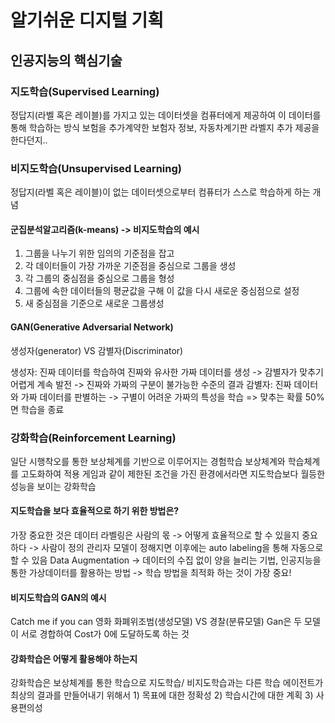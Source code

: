# 알기쉬운 디지털 기획
## 인공지능의 핵심기술
### 지도학습(Supervised Learning)
정답지(라벨 혹은 레이블)를 가지고 있는 데이터셋을 컴퓨터에게 제공하여 이 데이터를 통해 학습하는 방식
보험을 추가계약한 보험자 정보, 자동차계기판 라벨지 추가 제공을 한다던지..

### 비지도학습(Unsupervised Learning)
정답지(라벨 혹은 레이블)이 없는 데이터셋으로부터 컴퓨터가 스스로 학습하게 하는 개념
#### 군집분석알고리즘(k-means) -> 비지도학습의 예시
1) 그룹을 나누기 위한 임의의 기준점을 잡고
2) 각 데이터들이 가장 가까운 기준점을 중심으로 그룹을 생성
3) 각 그룹의 중심점을 중심으로 그룹을 형성
4) 그룹에 속한 데이터들의 평균값을 구해 이 값을 다시 새로운 중심점으로 설정
5) 새 중심점을 기준으로 새로운 그룹생성

#### GAN(Generative Adversarial Network)
생성자(generator) VS 감별자(Discriminator)

생성자: 진짜 데이터를 학습하여 진짜와 유사한 가짜 데이터를 생성 -> 감별자가 맞추기 어렵게 계속 발전 -> 진짜와 가짜의 구분이 불가능한 수준의 결과
감별자: 진짜 데이터와 가짜 데이터를 판별하는 -> 구별이 어려운 가짜의 특성을 학습 => 맞추는 확률 50% 면 학습을 종료

### 강화학습(Reinforcement Learning)
일단 시행착오를 통한 보상체계를 기반으로 이루어지는 경험학습
보상체계와 학습체계를 고도화하여 적용
게임과 같이 제한된 조건을 가진 환경에서라면 지도학습보다 월등한 성능을 보이는 강화학습

#### 지도학습을 보다 효율적으로 하기 위한 방법은?
가장 중요한 것은 데이터
라벨링은 사람의 몫 -> 어떻게 효율적으로 할 수 있을지 중요하다 -> 사람이 정의
관리자 모델이 정해지면 이후에는 auto labeling을 통해 자동으로 할 수 있음
Data Augmentation -> 데이터의 수집 없이 양을 늘리는 기법, 인공지능을 통한 가상데이터를 활용하는 방법
-> 학습 방법을 최적화 하는 것이 가장 중요!

#### 비지도학습의 GAN의 예시
Catch me if you can 영화
화폐위조범(생성모델) VS 경찰(분류모델)
Gan은 두 모델이 서로 경합하여 Cost가 0에 도달하도록 하는 것

#### 강화학습은 어떻게 활용해야 하는지
강화학습은 보상체계를 통한 학습으로 지도학습/ 비지도학습과는 다른 학습
에이전트가 최상의 결과를 만들어내기 위해서 1) 목표에 대한 정확성 2) 학습시간에 대한 계획 3) 사용편의성
